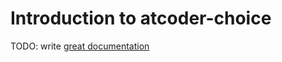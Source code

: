 # Introduction to atcoder-choice

TODO: write [great documentation](http://jacobian.org/writing/what-to-write/)
